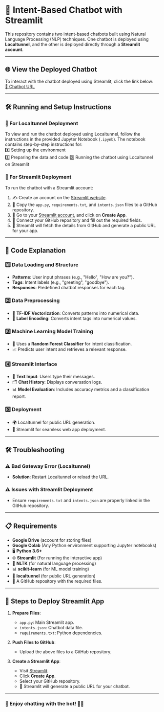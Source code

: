 # 🤖 Intent-Based Chatbot with Streamlit

This repository contains two intent-based chatbots built using Natural Language Processing (NLP) techniques. One chatbot is deployed using **Localtunnel**, and the other is deployed directly through a **Streamlit account**.  

---

## 🌐 View the Deployed Chatbot

To interact with the chatbot deployed using Streamlit, click the link below:  
[🔗 Chatbot URL](https://intent-basedchatbot-jenson.streamlit.app)  

---

## 🛠️ Running and Setup Instructions

### 🧪 For Localtunnel Deployment
To view and run the chatbot deployed using Localtunnel, follow the instructions in the provided Jupyter Notebook (`.ipynb`). The notebook contains step-by-step instructions for:  
1️⃣ Setting up the environment  
2️⃣ Preparing the data and code 
3️⃣ Running the chatbot using Localtunnel on Streamlit 

### 🌟 For Streamlit Deployment
To run the chatbot with a Streamlit account:
1. ✍️ Create an account on the [Streamlit website](https://streamlit.io).  
2. 📁 Copy the `app.py`, `requirements.txt`, and `intents.json` files to a GitHub repository.  
3. 🔧 Go to your [Streamlit account](https://streamlit.io), and click on **Create App**.  
4. 🔗 Connect your GitHub repository and fill out the required fields.  
5. 🚀 Streamlit will fetch the details from GitHub and generate a public URL for your app.

---

## 🧩 Code Explanation

### **1️⃣ Data Loading and Structure**
- **Patterns**: User input phrases (e.g., "Hello", "How are you?").  
- **Tags**: Intent labels (e.g., "greeting", "goodbye").  
- **Responses**: Predefined chatbot responses for each tag.  

### **2️⃣ Data Preprocessing**
- 📝 **TF-IDF Vectorization**: Converts patterns into numerical data.  
- 🔢 **Label Encoding**: Converts intent tags into numerical values.  

### **3️⃣ Machine Learning Model Training**
- 🤖 Uses a **Random Forest Classifier** for intent classification.  
- 📈 Predicts user intent and retrieves a relevant response.  

### **4️⃣ Streamlit Interface**
- 💬 **Text Input**: Users type their messages.  
- 🗂️ **Chat History**: Displays conversation logs.  
- 📊 **Model Evaluation**: Includes accuracy metrics and a classification report.

### **5️⃣ Deployment**
- 🌍 Localtunnel for public URL generation.  
- 🚀 Streamlit for seamless web app deployment.  

---

## 🛠️ Troubleshooting

### ⚠️ **Bad Gateway Error (Localtunnel)**  
- **Solution**: Restart Localtunnel or reload the URL.  

### ⚠️ **Issues with Streamlit Deployment**  
- Ensure `requirements.txt` and `intents.json` are properly linked in the GitHub repository.  

---

## 📋 Requirements

- **Google Drive** (account for storing files)
- **Google Colab** (Any Python environment supporting Jupyter notebooks)
- 🖥️ **Python 3.6+**  
- 🌐 **Streamlit**  (For running the interactive app)
- 🧠 **NLTK** (for natural language processing)  
- 📊 **scikit-learn** (for ML model training)  
- 🚀 **localtunnel** (for public URL generation)  
- 💾 A GitHub repository with the required files.  

---

## 🚀 Steps to Deploy Streamlit App

1. **Prepare Files**:  
    - `app.py`: Main Streamlit app.  
    - `intents.json`: Chatbot data file.  
    - `requirements.txt`: Python dependencies.  

2. **Push Files to GitHub**:  
    - Upload the above files to a GitHub repository.  

3. **Create a Streamlit App**:  
    - Visit [Streamlit](https://streamlit.io).  
    - Click **Create App**.  
    - Select your GitHub repository.  
    - 🎉 Streamlit will generate a public URL for your chatbot.  

---

### 🌟 Enjoy chatting with the bot! 🤖💬

